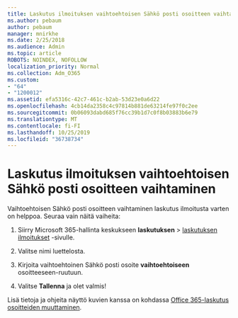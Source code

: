 ```yaml
---
title: Laskutus ilmoituksen vaihtoehtoisen Sähkö posti osoitteen vaihtaminen
ms.author: pebaum
author: pebaum
manager: mnirkhe
ms.date: 2/25/2018
ms.audience: Admin
ms.topic: article
ROBOTS: NOINDEX, NOFOLLOW
localization_priority: Normal
ms.collection: Adm_O365
ms.custom:
- "64"
- "1200012"
ms.assetid: efa5316c-42c7-461c-b2ab-53d23e0a6d22
ms.openlocfilehash: 4cb14da2358c4c97814b881de63214fe97f0c2ee
ms.sourcegitcommit: 0b06093dabd685f76cc39b1d7c0f8b03883b6e79
ms.translationtype: MT
ms.contentlocale: fi-FI
ms.lasthandoff: 10/25/2019
ms.locfileid: "36738734"
---
```

# <a name="change-the-alternate-email-address-for-billing-notification"></a>Laskutus ilmoituksen vaihtoehtoisen Sähkö posti osoitteen vaihtaminen

Vaihtoehtoisen Sähkö posti osoitteen vaihtaminen laskutus ilmoitusta varten on helppoa. Seuraa vain näitä vaiheita:
  
1. Siirry Microsoft 365-hallinta keskukseen **laskutuksen** \> [laskutuksen ilmoitukset](https://go.microsoft.com/fwlink/p/?linkid=853212) -sivulle.  

2. Valitse nimi luettelosta.

3. Kirjoita vaihtoehtoinen Sähkö posti osoite **vaihtoehtoiseen** osoitteeseen-ruutuun.

4. Valitse **Tallenna** ja olet valmis!

Lisä tietoja ja ohjeita näyttö kuvien kanssa on kohdassa [Office 365-laskutus osoitteiden muuttaminen](https://docs.microsoft.com/office365/admin/subscriptions-and-billing/change-your-billing-addresses).
  